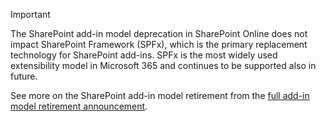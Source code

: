 > [!IMPORTANT]
> The SharePoint add-in model deprecation in SharePoint Online does not impact SharePoint Framework (SPFx), which is the primary replacement technology for SharePoint add-ins. SPFx is the most widely used extensibility model in Microsoft 365 and continues to be supported also in future.
>
> See more on the SharePoint add-in model retirement from the [full add-in model retirement announcement](https://aka.ms/retirement/addins/support).